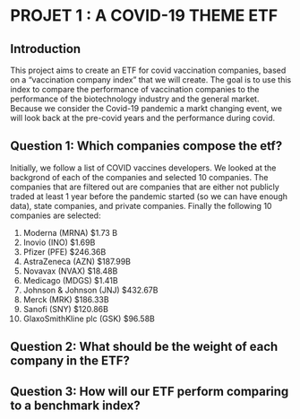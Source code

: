# PROJET 1 : A COVID-19 THEME ETF

## Introduction

This project aims to create an ETF for covid vaccination companies, based on a “vaccination company index” that we will create. The goal is to use this index to compare the performance of vaccination companies to the performance of the biotechnology industry and the general market. Because we consider the Covid-19 pandemic a markt changing event, we will look back at the pre-covid years and the performance during covid. 

## Question 1: Which companies compose the etf?

Initially, we follow a list of COVID vaccines developers. We looked at the backgrond of each of the companies and selected 10 companies. The companies that are filtered out are companies that are either not publicly traded at least 1 year before the pandemic started (so we can have enough data), state companies, and private companies. Finally the following 10 companies are selected:

1. Moderna (MRNA)			$1.73 B
2. Inovio (INO)				$1.69B
3. Pfizer (PFE)				$246.36B
4. AstraZeneca (AZN)			$187.99B
5. Novavax (NVAX)			$18.48B
6. Medicago (MDGS)			$1.41B
7. Johnson & Johnson (JNJ)		$432.67B
8. Merck (MRK)				$186.33B
9. Sanofi (SNY)				$120.86B
10. GlaxoSmithKline plc (GSK)	$96.58B	


## Question 2: What should be the weight of each company in the ETF?

## Question 3: How will our ETF perform comparing to a benchmark index?


